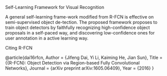 Self-Learning Framework for Visual Recognition

A general self-learning frame-work modified from R-FCN is effective on semi-supervised object de-tection. The proposed framework proposes to train object detectors by faithfully recognizing high-confidence object proposals in a self-paced way, and discovering low-confidence ones for user annotation in a active learning way.

Citing R-FCN

@article{dai16rfcn,
    Author = {Jifeng Dai, Yi Li, Kaiming He, Jian Sun},
    Title = {{R-FCN}: Object Detection via Region-based Fully Convolutional Networks},
    Journal = {arXiv preprint arXiv:1605.06409},
    Year = {2016}
}

